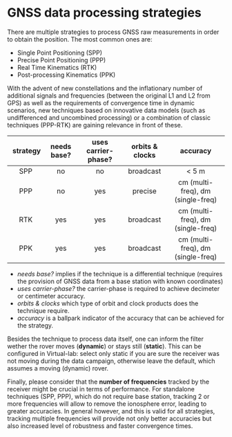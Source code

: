# GNSS data processing strategies

There are multiple strategies to process GNSS raw measurements in order to
obtain the position. The most common ones are:

- Single Point Positioning (SPP)
- Precise Point Positioning (PPP)
- Real Time Kinematics (RTK)
- Post-processing Kinematics (PPK)

With the advent of new constellations and the inflationary number of additional
signals and frequencies (between the original L1 and L2 from GPS) as well as
the requirements of convergence time in dynamic scenarios, new techniques based
on innovative data models (such as undifferenced and uncombined processing) or
a combination of classic techniques (PPP-RTK) are gaining relevance in front
of these.

| strategy | needs base? | uses carrier-phase? | orbits & clocks | accuracy |
|:--------:|:-----------:|:---------------:|:---------------:|:--------:|
| SPP      | no          |    no           | broadcast       |    < 5 m |
| PPP      | no          |    yes          | precise         | cm (multi-freq), dm (single-freq)|
| RTK      | yes         |    yes          | broadcast       | cm (multi-freq), dm (single-freq)|
| PPK      | yes         |    yes          | broadcast       | cm (multi-freq), dm (single-freq)|

- _needs base?_ implies if the technique is a differential technique (requires
  the provision of GNSS data from a base station with known coordinates)
- _uses carrier-phase?_ the carrier-phase is required to achieve decimeter or
  centimeter accuracy.
- _orbits & clocks_ which type of orbit and clock products does the technique
  require.
- _accuracy_ is a ballpark indicator of the accuracy that can be achieved for
  the strategy.

Besides the technique to process data itself, one can inform the filter wether
the rover moves (**dynamic**) or stays still (**static**). This can be
configured in Virtual-lab: select only static if you are sure the receiver was not
moving during the data campaign, otherwise leave the default, which assumes
a moving (dynamic) rover.

Finally, please consider that the **number of frequencies** tracked by the receiver
might be crucial in terms of performance. For standalone techniques (SPP, PPP), which 
do not require base station, tracking 2 or more frequencies will allow to remove
the ionosphere error, leading to greater accuracies. In general however, and
this is valid for all strategies, tracking multiple frequencies will provide not
only better accuracies but also increased level of robustness and faster convergence
times.
